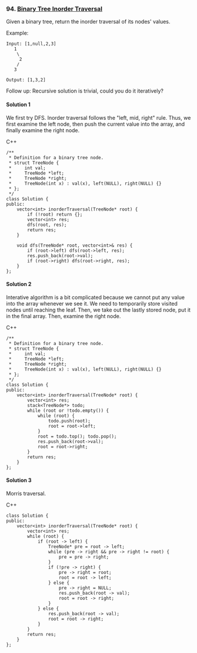 ### 94\. [Binary Tree Inorder Traversal](https://leetcode.com/problems/binary-tree-inorder-traversal/)

Given a binary tree, return the inorder traversal of its nodes' values.

Example:
```
Input: [1,null,2,3]
   1
    \
     2
    /
   3

Output: [1,3,2]
```
Follow up: Recursive solution is trivial, could you do it iteratively?

#### Solution 1

We first try DFS. Inorder traversal follows the "left, mid, right" rule. Thus, we 
first examine the left node, then push the current value into the array, and 
finally examine the right node.

C++

```
/**
 * Definition for a binary tree node.
 * struct TreeNode {
 *     int val;
 *     TreeNode *left;
 *     TreeNode *right;
 *     TreeNode(int x) : val(x), left(NULL), right(NULL) {}
 * };
 */
class Solution {
public:
    vector<int> inorderTraversal(TreeNode* root) {
        if (!root) return {};
        vector<int> res;
        dfs(root, res);
        return res;
    }
    
    void dfs(TreeNode* root, vector<int>& res) {
        if (root->left) dfs(root->left, res);
        res.push_back(root->val);
        if (root->right) dfs(root->right, res);
    }
};
```

#### Solution 2

Interative algorithm is a bit complicated because we cannot put any value into
the array whenever we see it. We need to temporarily store visited nodes until 
reaching the leaf. Then, we take out the lastly stored node, put it in the 
final array. Then, examine the right node.

C++

```
/**
 * Definition for a binary tree node.
 * struct TreeNode {
 *     int val;
 *     TreeNode *left;
 *     TreeNode *right;
 *     TreeNode(int x) : val(x), left(NULL), right(NULL) {}
 * };
 */
class Solution {
public:
    vector<int> inorderTraversal(TreeNode* root) {
        vector<int> res;
        stack<TreeNode*> todo;
        while (root or !todo.empty()) {
            while (root) {
                todo.push(root);
                root = root->left;
            }
            root = todo.top(); todo.pop();
            res.push_back(root->val);
            root = root->right;
        }
        return res;
    }
};
```

#### Solution 3

Morris traversal.

C++

```
class Solution {
public:
    vector<int> inorderTraversal(TreeNode* root) {
        vector<int> res;
        while (root) {
            if (root -> left) {
                TreeNode* pre = root -> left;
                while (pre -> right && pre -> right != root) {
                    pre = pre -> right;
                }
                if (!pre -> right) {
                    pre -> right = root;
                    root = root -> left;
                } else {
                    pre -> right = NULL;
                    res.push_back(root -> val);
                    root = root -> right;
                }
            } else {
                res.push_back(root -> val);
                root = root -> right;
            }
        }
        return res;
    }
};
```